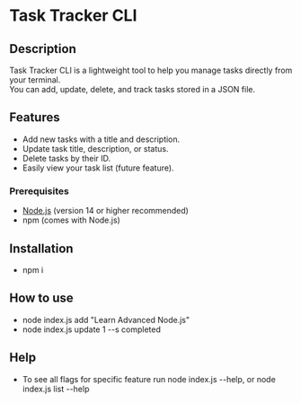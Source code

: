 # Task Tracker CLI

## Description

Task Tracker CLI is a lightweight tool to help you manage tasks directly from your terminal.  
You can add, update, delete, and track tasks stored in a JSON file.

## Features

- Add new tasks with a title and description.
- Update task title, description, or status.
- Delete tasks by their ID.
- Easily view your task list (future feature).

### Prerequisites

- [Node.js](https://nodejs.org/) (version 14 or higher recommended)
- npm (comes with Node.js)

## Installation

- npm i

## How to use

- node index.js add "Learn Advanced Node.js"
- node index.js update 1 --s completed

## Help

- To see all flags for specific feature run node index.js --help, or node index.js list --help
